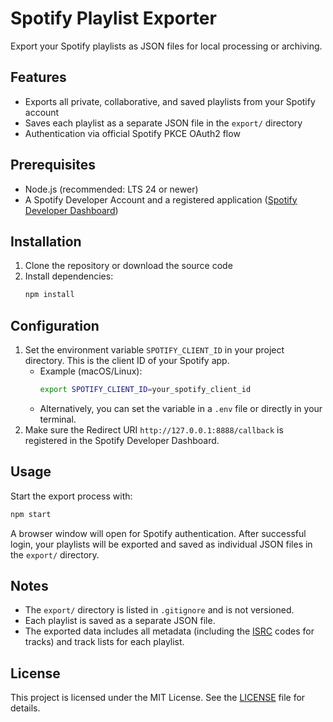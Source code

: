 # Spotify Playlist Exporter

Export your Spotify playlists as JSON files for local processing or archiving.

## Features
- Exports all private, collaborative, and saved playlists from your Spotify account
- Saves each playlist as a separate JSON file in the `export/` directory
- Authentication via official Spotify PKCE OAuth2 flow

## Prerequisites
- Node.js (recommended: LTS 24 or newer)
- A Spotify Developer Account and a registered application ([Spotify Developer Dashboard](https://developer.spotify.com/dashboard))

## Installation
1. Clone the repository or download the source code
2. Install dependencies:
   ```sh
   npm install
   ```

## Configuration
1. Set the environment variable `SPOTIFY_CLIENT_ID` in your project directory. This is the client ID of your Spotify app.
   - Example (macOS/Linux):
     ```sh
     export SPOTIFY_CLIENT_ID=your_spotify_client_id
     ```
   - Alternatively, you can set the variable in a `.env` file or directly in your terminal.
2. Make sure the Redirect URI `http://127.0.0.1:8888/callback` is registered in the Spotify Developer Dashboard.

## Usage
Start the export process with:
```sh
npm start
```

A browser window will open for Spotify authentication. After successful login, your playlists will be exported and saved as individual JSON files in the `export/` directory.

## Notes
- The `export/` directory is listed in `.gitignore` and is not versioned.
- Each playlist is saved as a separate JSON file.
- The exported data includes all metadata (including the [ISRC](https://en.wikipedia.org/wiki/International_Standard_Recording_Code) codes for tracks) and track lists for each playlist.

## License
This project is licensed under the MIT License. See the [LICENSE](LICENSE) file for details.
